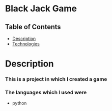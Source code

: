 # Black Jack Game

## Table of Contents
* [Description](#Description)
* [Technologies](#technologies)

# Description
### This is a project in which I created a game


### The languages which I used were
* python